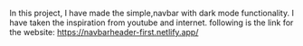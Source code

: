 In this project, I have made the simple,navbar with dark mode functionality.
I have taken the inspiration from youtube and internet.
following is the link for the website:
https://navbarheader-first.netlify.app/
